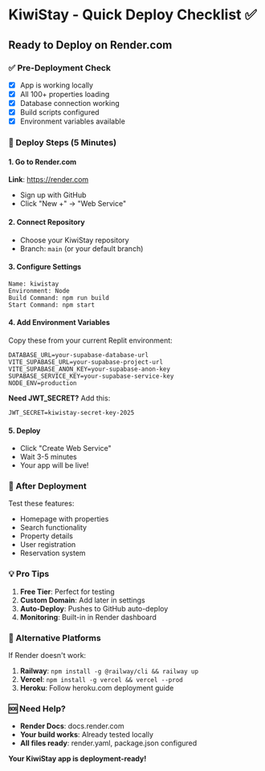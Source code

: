 # KiwiStay - Quick Deploy Checklist ✅

## Ready to Deploy on Render.com

### ✅ Pre-Deployment Check
- [x] App is working locally
- [x] All 100+ properties loading
- [x] Database connection working
- [x] Build scripts configured
- [x] Environment variables available

### 🚀 Deploy Steps (5 Minutes)

#### 1. Go to Render.com
**Link**: https://render.com
- Sign up with GitHub
- Click "New +" → "Web Service"

#### 2. Connect Repository
- Choose your KiwiStay repository
- Branch: `main` (or your default branch)

#### 3. Configure Settings
```
Name: kiwistay
Environment: Node
Build Command: npm run build
Start Command: npm start
```

#### 4. Add Environment Variables
Copy these from your current Replit environment:
```
DATABASE_URL=your-supabase-database-url
VITE_SUPABASE_URL=your-supabase-project-url
VITE_SUPABASE_ANON_KEY=your-supabase-anon-key
SUPABASE_SERVICE_KEY=your-supabase-service-key
NODE_ENV=production
```

**Need JWT_SECRET?** Add this:
```
JWT_SECRET=kiwistay-secret-key-2025
```

#### 5. Deploy
- Click "Create Web Service"
- Wait 3-5 minutes
- Your app will be live!

### 🎯 After Deployment

Test these features:
- Homepage with properties
- Search functionality
- Property details
- User registration
- Reservation system

### 💡 Pro Tips

1. **Free Tier**: Perfect for testing
2. **Custom Domain**: Add later in settings
3. **Auto-Deploy**: Pushes to GitHub auto-deploy
4. **Monitoring**: Built-in in Render dashboard

### 🔧 Alternative Platforms

If Render doesn't work:
1. **Railway**: `npm install -g @railway/cli && railway up`
2. **Vercel**: `npm install -g vercel && vercel --prod`
3. **Heroku**: Follow heroku.com deployment guide

### 🆘 Need Help?

- **Render Docs**: docs.render.com
- **Your build works**: Already tested locally
- **All files ready**: render.yaml, package.json configured

**Your KiwiStay app is deployment-ready!**